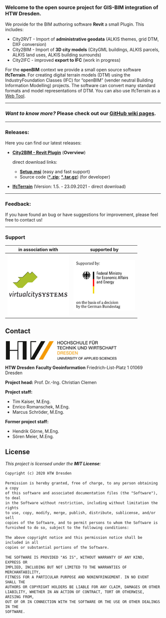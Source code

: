 ### Welcome to the open source project for **GIS-BIM integration** of  **HTW Dresden**. 

We provide for the BIM authoring software **Revit** a small Plugin. This includes:

- City2RVT - Import of **administrative geodata** (ALKIS themes, grid DTM, DXF conversion)
- City2BIM - Import of **3D city models** (CityGML buildings, ALKIS parcels, ALKIS land uses, ALKIS building surrounds)
- City2IFC - improved **export to IFC** (work in progress)

For the **openBIM** context we provide a small open source software **IfcTerrain**. For creating digital terrain models (DTM) using the IndustryFoundation Classes (IFC) for “openBIM” (vender neutral Building Information Modelling) projects. The software can convert many standard formats and model representations of DTM. You can also use IfcTerrain as a [Web Tool](https://ifcterrain.dd-bim.org/). 

---

### *Want to know more?* Please check out our [**GitHub wiki pages**](https://github.com/dd-bim/City2BIM/wiki).

---

### **Releases:**

Here you can find our latest releases:

- [**City2BIM - Revit Plugin**](https://github.com/dd-bim/City2BIM/releases/) (**Overview**)

  direct download links:

  - [**Setup.msi**](https://github.com/dd-bim/City2BIM/releases/download/v1.5.0/Setup_Revit_2020.msi) (easy and fast support)
  - Source code ([***.zip**](https://github.com/dd-bim/City2BIM/archive/refs/tags/v1.5.0.zip); [***.tar.gz**](https://github.com/dd-bim/City2BIM/archive/refs/tags/v1.5.0.tar.gz)) (for developer)

- [**IfcTerrain**](https://github.com/dd-bim/City2BIM/releases/download/v1.6.0/IFcTerrain_1_5.zip) (Version: 1.5. - 23.09.2021 - direct download)

---

### Feedback:

If you have found an bug or have suggestions for improvement, please feel free to contact us!

---

### Support

| in association with                                          | supported by                                                 |
| ------------------------------------------------------------ | ------------------------------------------------------------ |
| <img src="BIMGISInteropLibs/Resources/LandingPage/vcs.png" width="200"/> | <img src="BIMGISInteropLibs/Resources/LandingPage/BMWi_4C_Gef_en.jpg" align=center width="200"/> |

## Contact

 ![HTWDD_Logo](BIMGISInteropLibs/Resources/LandingPage//logo_htwdd.jpg)  

**HTW Dresden**
**Faculty Geoinformation**
Friedrich-List-Platz 1
01069 Dresden

**Project head:** Prof. Dr.-Ing. Christian Clemen

**Project staff:**

- Tim Kaiser, M.Eng.
- Enrico Romanschek, M.Eng.
- Marcus Schröder, M.Eng.

**Former project staff:**

- Hendrik Görne, M.Eng.
- Sören Meier, M.Eng.

## License

*This project is licensed under the **MIT License**:*

```
Copyright (c) 2020 HTW Dresden

Permission is hereby granted, free of charge, to any person obtaining a copy
of this software and associated documentation files (the "Software"), to deal
in the Software without restriction, including without limitation the rights
to use, copy, modify, merge, publish, distribute, sublicense, and/or sell
copies of the Software, and to permit persons to whom the Software is
furnished to do so, subject to the following conditions:

The above copyright notice and this permission notice shall be included in all
copies or substantial portions of the Software.

THE SOFTWARE IS PROVIDED "AS IS", WITHOUT WARRANTY OF ANY KIND, EXPRESS OR
IMPLIED, INCLUDING BUT NOT LIMITED TO THE WARRANTIES OF MERCHANTABILITY,
FITNESS FOR A PARTICULAR PURPOSE AND NONINFRINGEMENT. IN NO EVENT SHALL THE
AUTHORS OR COPYRIGHT HOLDERS BE LIABLE FOR ANY CLAIM, DAMAGES OR OTHER
LIABILITY, WHETHER IN AN ACTION OF CONTRACT, TORT OR OTHERWISE, ARISING FROM,
OUT OF OR IN CONNECTION WITH THE SOFTWARE OR THE USE OR OTHER DEALINGS IN THE
SOFTWARE.
```